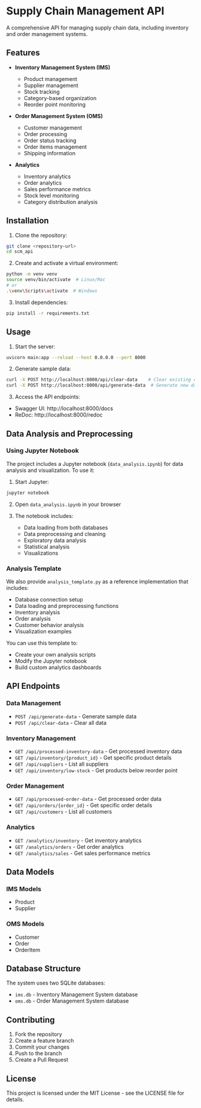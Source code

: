# Supply Chain Management API

A comprehensive API for managing supply chain data, including inventory and order management systems.

## Features

- **Inventory Management System (IMS)**
  - Product management
  - Supplier management
  - Stock tracking
  - Category-based organization
  - Reorder point monitoring

- **Order Management System (OMS)**
  - Customer management
  - Order processing
  - Order status tracking
  - Order items management
  - Shipping information

- **Analytics**
  - Inventory analytics
  - Order analytics
  - Sales performance metrics
  - Stock level monitoring
  - Category distribution analysis

## Installation

1. Clone the repository:
```bash
git clone <repository-url>
cd scm_api
```

2. Create and activate a virtual environment:
```bash
python -m venv venv
source venv/bin/activate  # Linux/Mac
# or
.\venv\Scripts\activate  # Windows
```

3. Install dependencies:
```bash
pip install -r requirements.txt
```

## Usage

1. Start the server:
```bash
uvicorn main:app --reload --host 0.0.0.0 --port 8000
```

2. Generate sample data:
```bash
curl -X POST http://localhost:8000/api/clear-data    # Clear existing data
curl -X POST http://localhost:8000/api/generate-data  # Generate new data
```

3. Access the API endpoints:
- Swagger UI: http://localhost:8000/docs
- ReDoc: http://localhost:8000/redoc

## Data Analysis and Preprocessing

### Using Jupyter Notebook
The project includes a Jupyter notebook (`data_analysis.ipynb`) for data analysis and visualization. To use it:

1. Start Jupyter:
```bash
jupyter notebook
```

2. Open `data_analysis.ipynb` in your browser

3. The notebook includes:
   - Data loading from both databases
   - Data preprocessing and cleaning
   - Exploratory data analysis
   - Statistical analysis
   - Visualizations

### Analysis Template
We also provide `analysis_template.py` as a reference implementation that includes:
- Database connection setup
- Data loading and preprocessing functions
- Inventory analysis
- Order analysis
- Customer behavior analysis
- Visualization examples

You can use this template to:
- Create your own analysis scripts
- Modify the Jupyter notebook
- Build custom analytics dashboards

## API Endpoints

### Data Management
- `POST /api/generate-data` - Generate sample data
- `POST /api/clear-data` - Clear all data

### Inventory Management
- `GET /api/processed-inventory-data` - Get processed inventory data
- `GET /api/inventory/{product_id}` - Get specific product details
- `GET /api/suppliers` - List all suppliers
- `GET /api/inventory/low-stock` - Get products below reorder point

### Order Management
- `GET /api/processed-order-data` - Get processed order data
- `GET /api/orders/{order_id}` - Get specific order details
- `GET /api/customers` - List all customers

### Analytics
- `GET /analytics/inventory` - Get inventory analytics
- `GET /analytics/orders` - Get order analytics
- `GET /analytics/sales` - Get sales performance metrics

## Data Models

### IMS Models
- Product
- Supplier

### OMS Models
- Customer
- Order
- OrderItem

## Database Structure

The system uses two SQLite databases:
- `ims.db` - Inventory Management System database
- `oms.db` - Order Management System database

## Contributing

1. Fork the repository
2. Create a feature branch
3. Commit your changes
4. Push to the branch
5. Create a Pull Request

## License

This project is licensed under the MIT License - see the LICENSE file for details.
